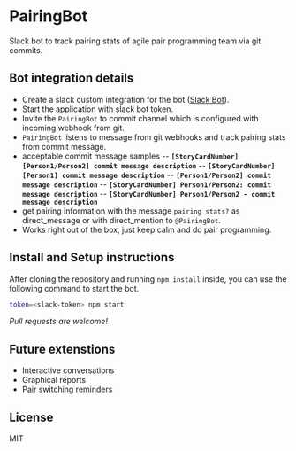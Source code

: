 # PairingBot
Slack bot to track pairing stats of agile pair programming team via git commits.

## Bot integration details

- Create a slack custom integration for the bot ([Slack Bot](https://api.slack.com/custom-integrations)).
- Start the application with slack bot token.
- Invite the `PairingBot` to commit channel which is configured with incoming webhook from git.
- `PairingBot` listens to message from git webhooks and track pairing stats from commit message.
- acceptable commit message samples
-- __`[StoryCardNumber] [Person1/Person2] commit message description`__
-- __`[StoryCardNumber] [Person1] commit message description`__
-- __`[Person1/Person2] commit message description`__
-- __`[StoryCardNumber] Person1/Person2: commit message description`__
-- __`[StoryCardNumber] Person1/Person2 - commit message description`__
- get pairing information with the message `pairing stats?` as direct_message or with direct_mention to `@PairingBot`.
- Works right out of the box, just keep calm and do pair programming.


## Install and Setup instructions

After cloning the repository and running `npm install` inside, you can use the following command to start the bot.

```sh
token=<slack-token> npm start
```

*Pull requests are welcome!*

## Future extenstions
- Interactive conversations
- Graphical reports
- Pair switching reminders

## License

MIT